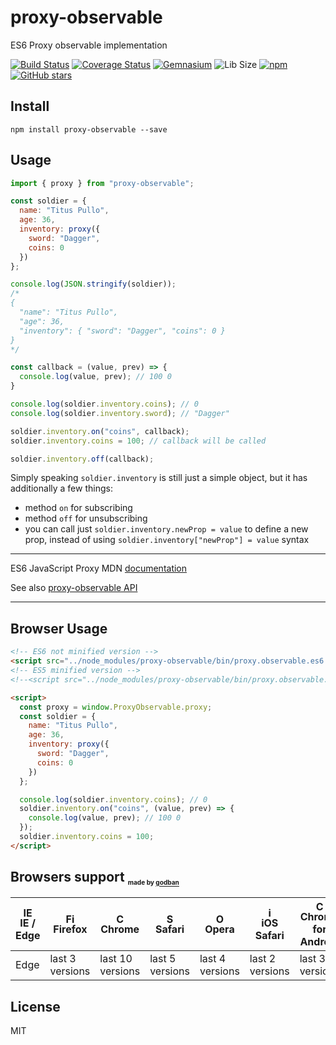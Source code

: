 # proxy-observable
ES6 Proxy observable implementation

[![Build Status](https://travis-ci.org/AntonLapshin/proxy-observable.svg?branch=master)](https://travis-ci.org/AntonLapshin/proxy-observable)
[![Coverage Status](https://coveralls.io/repos/github/AntonLapshin/proxy-observable/badge.svg?branch=master&v=1)](https://coveralls.io/github/AntonLapshin/proxy-observable?branch=master)
[![Gemnasium](https://img.shields.io/gemnasium/mathiasbynens/he.svg)]()
![Lib Size](http://img.badgesize.io/AntonLapshin/proxy-observable/master/bin/proxy.observable.min.js.svg?compression=gzip)
[![npm](https://img.shields.io/npm/dt/proxy-observable.svg)](https://www.npmjs.com/package/proxy-observable)
[![GitHub stars](https://img.shields.io/github/stars/AntonLapshin/proxy-observable.svg?style=social&label=Star)](https://github.com/AntonLapshin/proxy-observable)

Install
-------

    npm install proxy-observable --save

Usage
-----

```js
import { proxy } from "proxy-observable";

const soldier = {
  name: "Titus Pullo",
  age: 36,
  inventory: proxy({
    sword: "Dagger",
    coins: 0
  })
};

console.log(JSON.stringify(soldier)); 
/*
{
  "name": "Titus Pullo",
  "age": 36,
  "inventory": { "sword": "Dagger", "coins": 0 }
}
*/

const callback = (value, prev) => {
  console.log(value, prev); // 100 0
}

console.log(soldier.inventory.coins); // 0
console.log(soldier.inventory.sword); // "Dagger"

soldier.inventory.on("coins", callback);
soldier.inventory.coins = 100; // callback will be called

soldier.inventory.off(callback);
```

Simply speaking `soldier.inventory` is still just a simple object, but it has additionally a few things:

+ method `on` for subscribing
+ method `off` for unsubscribing
+ you can call just `soldier.inventory.newProp = value` to define a new prop, instead of using `soldier.inventory["newProp"] = value` syntax

---

ES6 JavaScript Proxy MDN [documentation](https://developer.mozilla.org/en/docs/Web/JavaScript/Reference/Global_Objects/Proxy)

See also [proxy-observable API](api.md)

---

Browser Usage
-----

```html
<!-- ES6 not minified version -->
<script src="../node_modules/proxy-observable/bin/proxy.observable.es6.js"></script>
<!-- ES5 minified version -->
<!--<script src="../node_modules/proxy-observable/bin/proxy.observable.min.js"></script>-->

<script>
  const proxy = window.ProxyObservable.proxy;
  const soldier = {
    name: "Titus Pullo",
    age: 36,
    inventory: proxy({
      sword: "Dagger",
      coins: 0
    })
  };

  console.log(soldier.inventory.coins); // 0
  soldier.inventory.on("coins", (value, prev) => {
    console.log(value, prev); // 100 0
  });
  soldier.inventory.coins = 100;
</script>
```

## Browsers support <sub><sup><sub><sub>made by <a href="https://godban.github.io">godban</a></sub></sub></sup></sub>

| [<img src="https://raw.githubusercontent.com/godban/browsers-support-badges/master/src/images/edge.png" alt="IE / Edge" width="16px" height="16px" />](http://godban.github.io/browsers-support-badges/)</br>IE / Edge | [<img src="https://raw.githubusercontent.com/godban/browsers-support-badges/master/src/images/firefox.png" alt="Firefox" width="16px" height="16px" />](http://godban.github.io/browsers-support-badges/)</br>Firefox | [<img src="https://raw.githubusercontent.com/godban/browsers-support-badges/master/src/images/chrome.png" alt="Chrome" width="16px" height="16px" />](http://godban.github.io/browsers-support-badges/)</br>Chrome | [<img src="https://raw.githubusercontent.com/godban/browsers-support-badges/master/src/images/safari.png" alt="Safari" width="16px" height="16px" />](http://godban.github.io/browsers-support-badges/)</br>Safari | [<img src="https://raw.githubusercontent.com/godban/browsers-support-badges/master/src/images/opera.png" alt="Opera" width="16px" height="16px" />](http://godban.github.io/browsers-support-badges/)</br>Opera | [<img src="https://raw.githubusercontent.com/godban/browsers-support-badges/master/src/images/safari-ios.png" alt="iOS Safari" width="16px" height="16px" />](http://godban.github.io/browsers-support-badges/)</br>iOS Safari | [<img src="https://raw.githubusercontent.com/godban/browsers-support-badges/master/src/images/chrome-android.png" alt="Chrome for Android" width="16px" height="16px" />](http://godban.github.io/browsers-support-badges/)</br>Chrome for Android |
| --------- | --------- | --------- | --------- | --------- | --------- | --------- |
| Edge| last 3 versions| last 10 versions| last 5 versions| last 4 versions| last 2 versions| last 3 versions

## License

MIT
